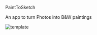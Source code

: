 PaintToSketch

An app to turn Photos into B&W paintings

![template](https://user-images.githubusercontent.com/66618425/175072186-275a7eee-c610-4f3a-aabe-c9f24d8647d4.png)
